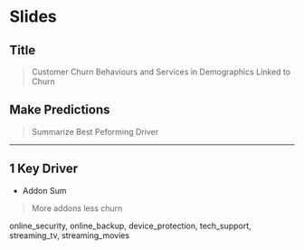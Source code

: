 # Slides

## Title

> Customer Churn
> Behaviours and Services in Demographics Linked to Churn

## Make Predictions

> Summarize Best Peforming Driver

---

## 1 Key Driver

- Addon Sum

> More addons less churn

online_security, online_backup, device_protection, tech_support, streaming_tv, streaming_movies
